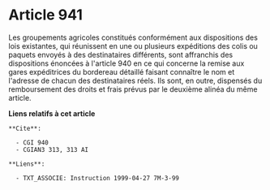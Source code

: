 # Article 941

Les groupements agricoles constitués conformément aux dispositions des lois existantes, qui réunissent en une ou plusieurs
expéditions des colis ou paquets envoyés à des destinataires différents, sont affranchis des dispositions énoncées à
l'article 940 en ce qui concerne la remise aux gares expéditrices du bordereau détaillé faisant connaître le nom et l'adresse
de chacun des destinataires réels. Ils sont, en outre, dispensés du remboursement des droits et frais prévus par le deuxième
alinéa du même article.

**Liens relatifs à cet article**

	**Cite**:

	  - CGI 940
	  - CGIAN3 313, 313 AI

	**Liens**:

	  - TXT_ASSOCIE: Instruction 1999-04-27 7M-3-99
